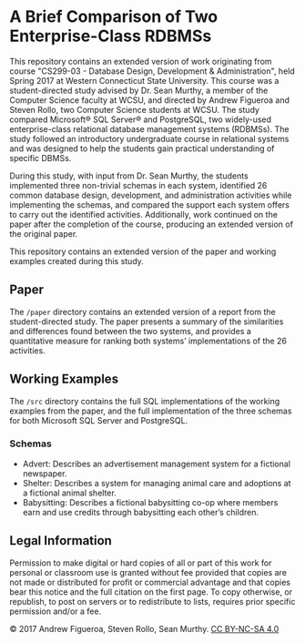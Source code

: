 # A Brief Comparison of Two Enterprise-Class RDBMSs

This repository contains an extended version of work originating from course "CS299-03 - Database Design, Development & Administration", held Spring 2017 at Western Connecticut State University. This course was a student-directed study advised by Dr. Sean Murthy, a member of the Computer Science faculty at WCSU, and directed by Andrew Figueroa and Steven Rollo, two Computer Science students at WCSU. The study compared Microsoft® SQL Server® and PostgreSQL, two widely-used enterprise-class relational database management systems (RDBMSs). The study followed an introductory undergraduate course in relational systems and was designed to help the students gain practical understanding of specific DBMSs. 

During this study, with input from Dr. Sean Murthy, the students implemented three non-trivial schemas in each system, identified 26 common database design, development, and administration activities while implementing the schemas, and compared the support each system offers to carry out the identified activities. Additionally, work continued on the paper after the completion of the course, producing an extended version of the original paper.

This repository contains an extended version of the paper and working examples created during this study.

## Paper

The `/paper` directory contains an extended version of a report from the student-directed study. The paper presents a summary of the similarities and differences found between the two systems, and provides a quantitative measure for ranking both systems’ implementations of the 26 activities.

## Working Examples

The `/src` directory contains the full SQL implementations of the working examples from the paper, and the full implementation of the three schemas for both Microsoft SQL Server and PostgreSQL.

### Schemas

- Advert: Describes an advertisement management system for a fictional newspaper.
- Shelter: Describes a system for managing animal care and adoptions at a fictional animal shelter.
- Babysitting: Describes a fictional babysitting co-op where members earn and use credits through babysitting each other’s children.

## Legal Information

Permission to make digital or hard copies of all or part of this work for personal or classroom use is granted without fee provided that copies are not made or distributed for profit or commercial advantage and that copies bear this notice and the full citation on the first page. To copy otherwise, or republish, to post on servers or to redistribute to lists, requires prior specific permission and/or a fee.

© 2017 Andrew Figueroa, Steven Rollo, Sean Murthy. [CC BY-NC-SA 4.0 ](https://creativecommons.org/licenses/by-nc-sa/4.0/)
